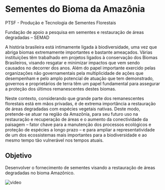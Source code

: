 # Sementes do Bioma da Amazônia
PTSF - Produção e Tecnologia de Sementes Florestais 

Fundação de apoio a pesquisa em sementes e restauração de áreas degradadas – SEMAD

A história brasileira está intimamente ligada à biodiversidade, uma vez que abriga biomas
extremamente importantes e bastante ameaçados. Várias instituições têm trabalhado em
projetos ligados à conservação dos Biomas Brasileiros, visando resgatar e minimizar
impactos que vem sendo causados no decorrer dos anos. Além do papel importante
exercido pelas organizações não governamentais pela multiplicidade de ações que
desempenham e pelo amplo potencial de atuação que tem demonstrado, governos e
proprietários de terra têm um papel fundamental para assegurar a proteção dos últimos
remanescentes destes biomas.   
  
Neste contexto, considerando que grande parte dos
remanescentes florestais está em mãos privadas, é de extrema importância a restauração
de áreas degradadas com espécies vegetais nativas. Deste modo, pretende-se atuar na 
região da Amazônia, para seu futuro uso na restauração e recuperação de áreas
e o aumento da conectividade da paisagem – fator chave para a manutenção dos
processos ecológicos e proteção de espécies a longo prazo – e para ampliar a
representatividade de um dos ecossistemas mais importantes para a biodiversidade e ao mesmo
tempo tão vulnerável nos tempos atuais.
  
## Objetivo  
Desenvolver o fornecimento de sementes
visando a restauração de áreas degradadas no bioma Amazônico.

![video](https://amazonaid.org/wp-content/uploads/2019/02/ezgif.com-optimize.gif)
